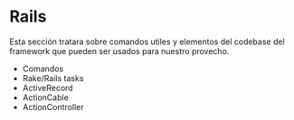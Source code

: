 # Rails


Esta sección tratara sobre comandos utiles y elementos del codebase del framework que pueden ser usados para nuestro provecho.

* Comandos
* Rake/Rails tasks
* ActiveRecord
* ActionCable
* ActionController

